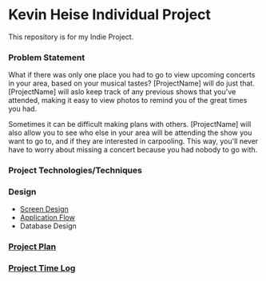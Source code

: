 # Kevin Heise Individual Project

This repository is for my Indie Project.

### Problem Statement

What if there was only one place you had to go to view upcoming concerts in your area, based on your musical tastes? [ProjectName] will do just that. [ProjectName] will aslo keep track of any previous shows that you've attended, making it easy to view photos to remind you of the great times you had.

Sometimes it can be difficult making plans with others. [ProjectName] will also allow you to see who else in your area will be attending the show you want to go to, and if they are interested in carpooling. This way, you'll never have to worry about missing a concert because you had nobody to go with. 

### Project Technologies/Techniques

### Design

* [Screen Design](DesignDocuments/ScreenDesign.md)
* [Application Flow](DesignDocuments/ApplicationFlow.md)
* Database Design

### [Project Plan](ProjectPlan.md)

### [Project Time Log](TimeLog.md)